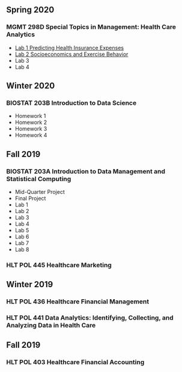 ## Spring 2020
### MGMT 298D Special Topics in Management: Health Care Analytics
* [Lab 1 Predicting Health Insurance Expenses](https://tonylim96.github.io/MGMT-298D/Lab1.html)
* [Lab 2 Socioeconomics and Exercise Behavior](https://tonylim96.github.io/MGMT-298D/Lab2.html)
* Lab 3
* Lab 4

## Winter 2020
### BIOSTAT 203B Introduction to Data Science
* Homework 1
* Homework 2
* Homework 3
* Homework 4

## Fall 2019
### BIOSTAT 203A Introduction to Data Management and Statistical Computing
* Mid-Quarter Project
* Final Project
* Lab 1
* Lab 2
* Lab 3
* Lab 4
* Lab 5
* Lab 6
* Lab 7
* Lab 8

### HLT POL 445 Healthcare Marketing


## Winter 2019
### HLT POL 436 Healthcare Financial Management

### HLT POL 441 Data Analytics: Identifying, Collecting, and Analyzing Data in Health Care

## Fall 2019
### HLT POL 403 Healthcare Financial Accounting

